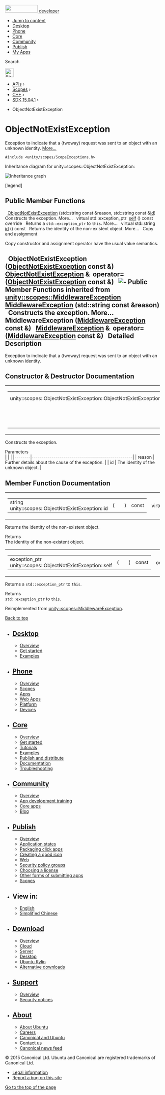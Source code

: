 <a href="https://developer.ubuntu.com/" class="logo-ubuntu"><img src="https://developer.ubuntu.com/assets/sites/ubuntu/latest/u/img/logos/logo-ubuntu-orange.svg" width="106" height="25" /> <span>developer</span></a>

-   [Jump to content](index.html#main-content)
-   [Desktop](https://developer.ubuntu.com/en/desktop/)
-   [Phone](https://developer.ubuntu.com/en/phone/)
-   [Core](https://developer.ubuntu.com/core)
-   [Community](https://developer.ubuntu.com/en/community/)
-   [Publish](https://developer.ubuntu.com/en/publish/)
-   [My Apps](https://myapps.developer.ubuntu.com/)

Search

<img src="https://developer.ubuntu.com/assets/sites/ubuntu/latest/u/img/search-white.svg" alt="Search" height="28" />

-   [APIs](../../../../index.html) ›
-   [Scopes](../../../index.html) ›
-   [C++](../../index.html) ›
-   [SDK 15.04.1](../index.html) ›

<!-- -->

-   ObjectNotExistException

ObjectNotExistException
=======================

Exception to indicate that a (twoway) request was sent to an object with an unknown identity. [More...](index.html#details)

`#include <unity/scopes/ScopeExceptions.h>`

Inheritance diagram for unity::scopes::ObjectNotExistException:

![Inheritance graph](https://developer.ubuntu.com/static/devportal_uploaded/3b68e042-01a6-4e9a-957f-6379c1010322-api/scopes/cpp/sdk-15.04.1/unity.scopes.ObjectNotExistException/classunity_1_1scopes_1_1_object_not_exist_exception__inherit__graph.png)

<span class="legend">\[legend\]</span>

<span id="pub-methods"></span> Public Member Functions
------------------------------------------------------

 
<a href="index.html#a31beda1f8f1a97154618e97f4ab8e34f" class="el">ObjectNotExistException</a> (std::string const &reason, std::string const &<a href="index.html#a63a7640944e3799f065379800715580e" class="el">id</a>)
 
Constructs the exception. More...
 
virtual std::exception\_ptr 
<a href="index.html#af87f8d39791b7efb52cbba9dd0e4da25" class="el">self</a> () const override
 
Returns a `std::exception_ptr` to `this`. More...
 
virtual std::string 
<a href="index.html#a63a7640944e3799f065379800715580e" class="el">id</a> () const
 
Returns the identity of the non-existent object. More...
 
Copy and assignment

Copy constructor and assignment operator have the usual value semantics.

<span id="af0ca8654d511d068a4953b1fbcd620c5" class="anchor"></span>  
**ObjectNotExistException** (<a href="index.html" class="el">ObjectNotExistException</a> const &)
 
<span id="a6c15b6adc374c4c4e48116920dd3d571" class="anchor"></span> <a href="index.html" class="el">ObjectNotExistException</a> & 
**operator=** (<a href="index.html" class="el">ObjectNotExistException</a> const &)
 
![-](https://developer.ubuntu.com/static/devportal_uploaded/89046343-366e-4e2a-af60-ef46c09b0351-api/scopes/cpp/sdk-15.04.1/unity.scopes.ObjectNotExistException/closed.png) Public Member Functions inherited from <a href="../unity.scopes.MiddlewareException/index.html" class="el">unity::scopes::MiddlewareException</a>
 
<a href="../unity.scopes.MiddlewareException/index.html#af6250d2e529d103d30d3ebf06689c146" class="el">MiddlewareException</a> (std::string const &reason)
 
Constructs the exception. More...
 
<span id="a9c78308b3ff5b4e814ce13be2a693644" class="anchor"></span>  
**MiddlewareException** (<a href="../unity.scopes.MiddlewareException/index.html" class="el">MiddlewareException</a> const &)
 
<span id="a9d8dd9a32e0c45d36ec2d9513475f425" class="anchor"></span> <a href="../unity.scopes.MiddlewareException/index.html" class="el">MiddlewareException</a> & 
**operator=** (<a href="../unity.scopes.MiddlewareException/index.html" class="el">MiddlewareException</a> const &)
 
<span id="details"></span>
Detailed Description
--------------------

Exception to indicate that a (twoway) request was sent to an object with an unknown identity.

Constructor & Destructor Documentation
--------------------------------------

<span id="a31beda1f8f1a97154618e97f4ab8e34f" class="anchor"></span>
<table>
<colgroup>
<col width="50%" />
<col width="50%" />
</colgroup>
<tbody>
<tr class="odd">
<td><table>
<tbody>
<tr class="odd">
<td>unity::scopes::ObjectNotExistException::ObjectNotExistException</td>
<td>(</td>
<td>std::string const &amp; </td>
<td><em>reason</em>,</td>
</tr>
<tr class="even">
<td></td>
<td></td>
<td>std::string const &amp; </td>
<td><em>id</em> </td>
</tr>
<tr class="odd">
<td></td>
<td>)</td>
<td></td>
<td></td>
</tr>
</tbody>
</table></td>
<td><span class="mlabels"><span class="mlabel">explicit</span></span></td>
</tr>
</tbody>
</table>

Constructs the exception.

Parameters  
|        |                                                   |
|--------|---------------------------------------------------|
| reason | Further details about the cause of the exception. |
| id     | The identity of the unknown object.               |

Member Function Documentation
-----------------------------

<span id="a63a7640944e3799f065379800715580e" class="anchor"></span>
<table>
<colgroup>
<col width="50%" />
<col width="50%" />
</colgroup>
<tbody>
<tr class="odd">
<td><table>
<tbody>
<tr class="odd">
<td>string unity::scopes::ObjectNotExistException::id</td>
<td>(</td>
<td></td>
<td>)</td>
<td>const</td>
</tr>
</tbody>
</table></td>
<td><span class="mlabels"><span class="mlabel">virtual</span></span></td>
</tr>
</tbody>
</table>

Returns the identity of the non-existent object.

Returns  
The identity of the non-existent object.

<span id="af87f8d39791b7efb52cbba9dd0e4da25" class="anchor"></span>
<table>
<colgroup>
<col width="50%" />
<col width="50%" />
</colgroup>
<tbody>
<tr class="odd">
<td><table>
<tbody>
<tr class="odd">
<td>exception_ptr unity::scopes::ObjectNotExistException::self</td>
<td>(</td>
<td></td>
<td>)</td>
<td>const</td>
</tr>
</tbody>
</table></td>
<td><span class="mlabels"><span class="mlabel">override</span><span class="mlabel">virtual</span></span></td>
</tr>
</tbody>
</table>

Returns a `std::exception_ptr` to `this`.

Returns  
`std::exception_ptr` to `this`.

Reimplemented from <a href="../unity.scopes.MiddlewareException/index.html#a5317c0215a98eb896d1d706450d2919e" class="el">unity::scopes::MiddlewareException</a>.

[Back to top](index.html#)

-   [Desktop](https://developer.ubuntu.com/en/desktop/)
    ---------------------------------------------------

    -   [Overview](https://developer.ubuntu.com/en/desktop/)
    -   [Get started](http://snapcraft.io/?utm_source=developer.ubuntu.com&utm_medium=devportal&utm_term=snaps%20snapcraft%20desktop&utm_content=menu&utm_campaign=duc_snappers)
    -   [Examples](https://github.com/ubuntu/snappy-playpen)

-   [Phone](https://developer.ubuntu.com/en/phone/)
    -----------------------------------------------

    -   [Overview](https://developer.ubuntu.com/en/phone/)
    -   [Scopes](https://developer.ubuntu.com/en/phone/scopes/)
    -   [Apps](https://developer.ubuntu.com/en/phone/apps/)
    -   [Web Apps](https://developer.ubuntu.com/en/phone/web/)
    -   [Platform](https://developer.ubuntu.com/en/phone/platform/)
    -   [Devices](https://developer.ubuntu.com/en/phone/devices/)

-   [Core](https://developer.ubuntu.com/core)
    -----------------------------------------

    -   [Overview](https://developer.ubuntu.com/core)
    -   [Get started](https://developer.ubuntu.com/core/get-started)
    -   [Tutorials](https://developer.ubuntu.com/core/tutorials)
    -   [Examples](https://developer.ubuntu.com/core/examples)
    -   [Publish and distribute](https://developer.ubuntu.com/core/publish-and-distribute)
    -   [Documentation](https://developer.ubuntu.com/core/documentation)
    -   [Troubleshooting](https://developer.ubuntu.com/core/troubleshooting)

-   [Community](https://developer.ubuntu.com/en/community/)
    -------------------------------------------------------

    -   [Overview](https://developer.ubuntu.com/en/community/)
    -   [App development training](https://developer.ubuntu.com/en/community/training/)
    -   [Core apps](https://developer.ubuntu.com/en/community/core-apps/)
    -   [Blog](https://developer.ubuntu.com/en/community/blog/)

-   [Publish](https://developer.ubuntu.com/en/publish/)
    ---------------------------------------------------

    -   [Overview](https://developer.ubuntu.com/en/publish/)
    -   [Application states](https://developer.ubuntu.com/en/publish/application-states/)
    -   [Packaging click apps](https://developer.ubuntu.com/en/publish/packaging-click-apps/)
    -   [Creating a good icon](https://developer.ubuntu.com/en/publish/creating-a-good-icon/)
    -   [Web](https://developer.ubuntu.com/en/publish/web/)
    -   [Security policy groups](https://developer.ubuntu.com/en/publish/security-policy-groups/)
    -   [Choosing a license](https://developer.ubuntu.com/en/publish/choosing-a-license/)
    -   [Other forms of submitting apps](https://developer.ubuntu.com/en/publish/other-forms-of-submitting-apps/)
    -   [Scopes](https://developer.ubuntu.com/en/publish/scopes/)

-   View in:
    --------

    -   [English](index.html "Change to language: English")
    -   [Simplified Chinese](index.html "Change to language: Simplified Chinese")

-   [Download](http://ubuntu.com/download/)
    ---------------------------------------

    -   [Overview](http://ubuntu.com/download)
    -   [Cloud](http://ubuntu.com/download/cloud)
    -   [Server](http://ubuntu.com/download/server)
    -   [Desktop](http://ubuntu.com/download/desktop)
    -   [Ubuntu Kylin](http://ubuntu.com/download/ubuntu-kylin)
    -   [Alternative downloads](http://ubuntu.com/download/alternative-downloads)

-   [Support](http://ubuntu.com/support/)
    -------------------------------------

    -   [Overview](http://ubuntu.com/support)
    -   [Security notices](http://www.ubuntu.com/usn/)

-   [About](http://ubuntu.com/about/)
    ---------------------------------

    -   [About Ubuntu](http://ubuntu.com/about/about-ubuntu)
    -   [Careers](http://www.canonical.com/careers)
    -   [Canonical and Ubuntu](http://ubuntu.com/about/canonical-and-ubuntu)
    -   [Contact us](http://ubuntu.com/about/contact-us)
    -   [Canonical news feed](http://insights.ubuntu.com/feed/)

© 2015 Canonical Ltd. Ubuntu and Canonical are registered trademarks of Canonical Ltd.

-   [Legal information](http://www.ubuntu.com/legal)
-   [Report a bug on this site](https://bugs.launchpad.net/developer-ubuntu-com/)

<span class="accessibility-aid">[Go to the top of the page](index.html#)</span>
